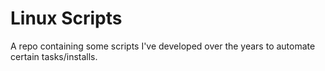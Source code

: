 # Linux Scripts
A repo containing some scripts I've developed over the years to automate certain tasks/installs.